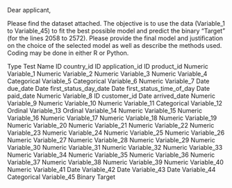 Dear applicant, 

Please find the dataset attached. The objective is to use the data (Variable_1 to Variable_45) to fit the best possible model and predict the binary “Target” (for the lines 2058 to 2572). Please provide the final model and justification on the choice of the selected model as well as describe the methods used. Coding may be done in either R or Python. 


Type    Test Name
ID  country_id
ID  application_id
ID  product_id
Numeric Variable_1
Numeric Variable_2
Numeric Variable_3
Numeric Variable_4
Categorical Variable_5
Categorical Variable_6
Numeric Variable_7
Date    due_date
Date    first_status_day_date
Date    first_status_time_of_day
Date    paid_date
Numeric Variable_8
ID  customer_id
Date    arrived_date
Numeric Variable_9
Numeric Variable_10
Numeric Variable_11
Categorical Variable_12
Ordinal Variable_13
Ordinal Variable_14
Numeric Variable_15
Numeric Variable_16
Numeric Variable_17
Numeric Variable_18
Numeric Variable_19
Numeric Variable_20
Numeric Variable_21
Numeric Variable_22
Numeric Variable_23
Numeric Variable_24
Numeric Variable_25
Numeric Variable_26
Numeric Variable_27
Numeric Variable_28
Numeric Variable_29
Numeric Variable_30
Numeric Variable_31
Numeric Variable_32
Numeric Variable_33
Numeric Variable_34
Numeric Variable_35
Numeric Variable_36
Numeric Variable_37
Numeric Variable_38
Numeric Variable_39
Numeric Variable_40
Numeric Variable_41
Date    Variable_42
Date    Variable_43
Date    Variable_44
Categorical Variable_45
Binary  Target





